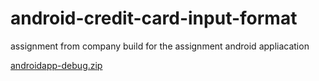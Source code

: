 # android-credit-card-input-format
assignment from company
build for the assignment android appliacation

[androidapp-debug.zip](https://github.com/ishasingh23/android-credit-card-input-format/files/7855165/androidapp-debug.zip)
